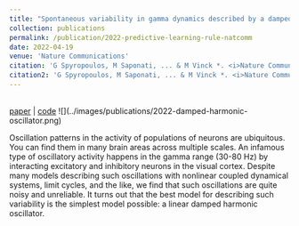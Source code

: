 ```yaml
---
title: "Spontaneous variability in gamma dynamics described by a damped harmonic oscillator driven by noise"
collection: publications
permalink: /publication/2022-predictive-learning-rule-natcomm
date: 2022-04-19
venue: 'Nature Communications'
citation: 'G Spyropoulos, M Saponati, ... & M Vinck *. <i>Nature Communications</i>, 2022.'
citation2: 'G Spyropoulos, M Saponati, ... & M Vinck *. <i>Nature Communications</i>, 2022.'
---
```



<br>
<a href="https://www.nature.com/articles/s41467-022-29674-x" target="_blank">paper</a> | <a href="https://github.com/matteosaponati/spontaneous-gamma-circuit" target="_blank">code</a>
![](../images/publications/2022-damped-harmonic-oscillator.png)

Oscillation patterns in the activity of populations of neurons are ubiquitous. You can find them in many brain areas across multiple scales. An infamous type of oscillatory activity happens in the gamma range (30-80 Hz) by interacting excitatory and inhibitory neurons in the visual cortex. Despite many models describing such oscillations with nonlinear coupled dynamical systems, limit cycles, and the like, we find that such oscillations are quite noisy and unreliable. It turns out that the best model for describing such variability is the simplest model possible: a linear damped harmonic oscillator.